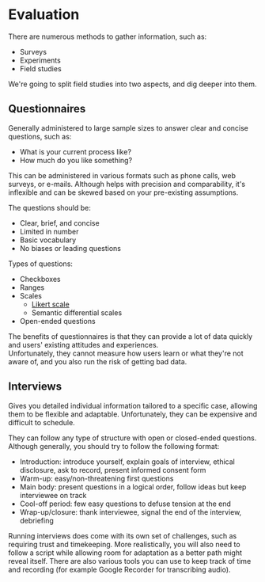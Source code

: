 # Evaluation

There are numerous methods to gather information, such as:

- Surveys
- Experiments
- Field studies

We're going to split field studies into two aspects, and dig deeper into them.

## Questionnaires

Generally administered to large sample sizes to answer clear and concise questions, such as:

- What is your current process like?
- How much do you like something?

This can be administered in various formats such as phone calls, web surveys, or e-mails. Although helps with precision and comparability, it's inflexible and can be skewed based on your pre-existing assumptions.

The questions should be:

- Clear, brief, and concise
- Limited in number
- Basic vocabulary
- No biases or leading questions

Types of questions:

- Checkboxes
- Ranges
- Scales
  - [Likert scale](https://en.wikipedia.org/wiki/Likert_scale)
  - Semantic differential scales
- Open-ended questions

The benefits of questionnaires is that they can provide a lot of data quickly and users' existing attitudes and experiences.  
Unfortunately, they cannot measure how users learn or what they're not aware of, and you also run the risk of getting bad data.

## Interviews

Gives you detailed individual information tailored to a specific case, allowing them to be flexible and adaptable. Unfortunately, they can be expensive and difficult to schedule.

They can follow any type of structure with open or closed-ended questions. Although generally, you should try to follow the following format:

- Introduction: introduce yourself, explain goals of interview, ethical disclosure, ask to record, present informed consent form
- Warm-up: easy/non-threatening first questions
- Main body: present questions in a logical order, follow ideas but keep interviewee on track
- Cool-off period: few easy questions to defuse tension at the end
- Wrap-up/closure: thank interviewee, signal the end of the interview, debriefing

Running interviews does come with its own set of challenges, such as requiring trust and timekeeping. More realistically, you will also need to follow a script while allowing room for adaptation as a better path might reveal itself. There are also various tools you can use to keep track of time and recording (for example Google Recorder for transcribing audio).
